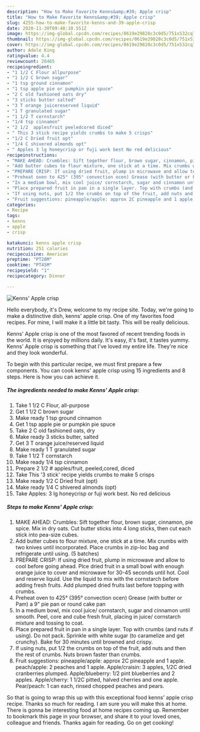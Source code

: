 ```yaml
---
description: "How to Make Favorite Kenns&amp;#39; Apple crisp"
title: "How to Make Favorite Kenns&amp;#39; Apple crisp"
slug: 4255-how-to-make-favorite-kenns-and-39-apple-crisp
date: 2020-11-30T09:48:10.551Z
image: https://img-global.cpcdn.com/recipes/0619e29828c3c0d5/751x532cq70/kenns-apple-crisp-recipe-main-photo.jpg
thumbnail: https://img-global.cpcdn.com/recipes/0619e29828c3c0d5/751x532cq70/kenns-apple-crisp-recipe-main-photo.jpg
cover: https://img-global.cpcdn.com/recipes/0619e29828c3c0d5/751x532cq70/kenns-apple-crisp-recipe-main-photo.jpg
author: Adele King
ratingvalue: 4.4
reviewcount: 20465
recipeingredient:
- "1 1/2 C Flour allpurpose"
- "1 1/2 C brown sugar"
- "1 tsp ground cinnamon"
- "1 tsp apple pie or pumpkin pie spuce"
- "2 C old fashioned oats dry"
- "3 sticks butter salted"
- "3 T orange juicereserved liquid"
- "1 T granulated sugar"
- "1 1/2 T cornstarch"
- "1/4 tsp cinnamon"
- "2 1/2  applesfruit peeledcored diced"
- " This 3 stick recipe yields crumbs to make 5 crisps"
- "1/2 C Dried fruit opt"
- "1/4 C shivered almonds opt"
- " Apples 3 lg honeycrisp or fuji work best No red delicious"
recipeinstructions:
- "MAKE AHEAD: Crumbles: Sift together flour, brown sugar, cinnamon, pie spice. Mix in dry oats. Cut butter sticks into 4 long sticks, then cut each stick into pea-size cubes."
- "Add butter cubes to flour mixture, one stick at a time. Mix crumbs with two knives until incorporated. Place crumbs in zip-loc bag and refrigerate until using. (5 batches)"
- "PREPARE CRISP: If using dried fruit, plump in microwave and allow to cool before going ahead. Plce dried fruit in a small bowl with enough orange juice to cover and microwave for 30-45 seconds until hot. Cool and reserve liquid. Use the liquid to mix with the cornstarch before adding fresh fruits. Add plumped dried fruits last before topping with crumbs."
- "Preheat oven to 425° (395° convection ocen) Grease (with butter or Pam) a 9&#34; pie pan or round cake pan"
- "In a medium bowl, mix cool juice/ cornstarch, sugar and cinnamon until smooth. Peel, core and cube fresh fruit, placing in juice/ cornstarch mixture and tossing to coat."
- "Place prepared fruit in pan in a single layer. Top with crumbs (and nuts if using). Do not pack. Sprinkle with white sugar (to caramelize and get crunchy). Bake for 30 minutes until browned and crispy."
- "If using nuts, put 1/2 the crumbs on top of the fruit, add nuts and then the rest of crumbs. Nuts brown faster than crumbs."
- "Fruit suggestions: pineapple/apple: approx 2C pineapple and 1 apple. peach/apple: 2 peaches and 1 apple. Apple/craisin: 3 apples, 1/2C dried cranberries plumped. Apple/blueberry: 1/2 pint blueberries and 2 apples. Apple/cherry: 1 1/2C pitted, halved cherries and one apple. Pear/peach: 1 can each, rinsed chopped peaches and pears."
categories:
- Recipe
tags:
- kenns
- apple
- crisp

katakunci: kenns apple crisp 
nutrition: 251 calories
recipecuisine: American
preptime: "PT28M"
cooktime: "PT45M"
recipeyield: "1"
recipecategory: Dinner

---
```



![Kenns&#39; Apple crisp](https://img-global.cpcdn.com/recipes/0619e29828c3c0d5/751x532cq70/kenns-apple-crisp-recipe-main-photo.jpg)

Hello everybody, it's Drew, welcome to my recipe site. Today, we're going to make a distinctive dish, kenns&#39; apple crisp. One of my favorites food recipes. For mine, I will make it a little bit tasty. This will be really delicious.



Kenns&#39; Apple crisp is one of the most favored of recent trending foods in the world. It is enjoyed by millions daily. It's easy, it's fast, it tastes yummy. Kenns&#39; Apple crisp is something that I've loved my entire life. They're nice and they look wonderful.


To begin with this particular recipe, we must first prepare a few components. You can cook kenns&#39; apple crisp using 15 ingredients and 8 steps. Here is how you can achieve it.

<!--inarticleads1-->

##### The ingredients needed to make Kenns&#39; Apple crisp:

1. Take 1 1/2 C Flour, all-purpose
1. Get 1 1/2 C brown sugar
1. Make ready 1 tsp ground cinnamon
1. Get 1 tsp apple pie or pumpkin pie spuce
1. Take 2 C old fashioned oats, dry
1. Make ready 3 sticks butter, salted
1. Get 3 T orange juice/reserved liquid
1. Make ready 1 T granulated sugar
1. Take 1 1/2 T cornstarch
1. Make ready 1/4 tsp cinnamon
1. Prepare 2 1/2 # apples/fruit, peeled,cored, diced
1. Take  This &#39;3 stick&#39; recipe yields crumbs to make 5 crisps
1. Make ready 1/2 C Dried fruit (opt)
1. Make ready 1/4 C shivered almonds (opt)
1. Take  Apples: 3 lg honeycrisp or fuji work best. No red delicious




<!--inarticleads2-->

##### Steps to make Kenns&#39; Apple crisp:

1. MAKE AHEAD: Crumbles: Sift together flour, brown sugar, cinnamon, pie spice. Mix in dry oats. Cut butter sticks into 4 long sticks, then cut each stick into pea-size cubes.
1. Add butter cubes to flour mixture, one stick at a time. Mix crumbs with two knives until incorporated. Place crumbs in zip-loc bag and refrigerate until using. (5 batches)
1. PREPARE CRISP: If using dried fruit, plump in microwave and allow to cool before going ahead. Plce dried fruit in a small bowl with enough orange juice to cover and microwave for 30-45 seconds until hot. Cool and reserve liquid. Use the liquid to mix with the cornstarch before adding fresh fruits. Add plumped dried fruits last before topping with crumbs.
1. Preheat oven to 425° (395° convection ocen) Grease (with butter or Pam) a 9&#34; pie pan or round cake pan
1. In a medium bowl, mix cool juice/ cornstarch, sugar and cinnamon until smooth. Peel, core and cube fresh fruit, placing in juice/ cornstarch mixture and tossing to coat.
1. Place prepared fruit in pan in a single layer. Top with crumbs (and nuts if using). Do not pack. Sprinkle with white sugar (to caramelize and get crunchy). Bake for 30 minutes until browned and crispy.
1. If using nuts, put 1/2 the crumbs on top of the fruit, add nuts and then the rest of crumbs. Nuts brown faster than crumbs.
1. Fruit suggestions: pineapple/apple: approx 2C pineapple and 1 apple. peach/apple: 2 peaches and 1 apple. Apple/craisin: 3 apples, 1/2C dried cranberries plumped. Apple/blueberry: 1/2 pint blueberries and 2 apples. Apple/cherry: 1 1/2C pitted, halved cherries and one apple. Pear/peach: 1 can each, rinsed chopped peaches and pears.




So that is going to wrap this up with this exceptional food kenns&#39; apple crisp recipe. Thanks so much for reading. I am sure you will make this at home. There is gonna be interesting food at home recipes coming up. Remember to bookmark this page in your browser, and share it to your loved ones, colleague and friends. Thanks again for reading. Go on get cooking!
